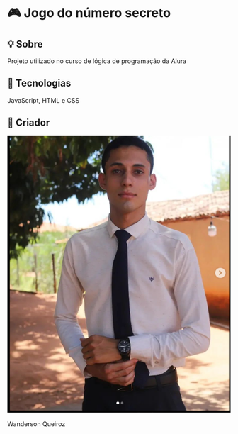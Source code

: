 <h1> 🎮 Jogo do número secreto</h1>

<h2> 💡 Sobre </h2>

<p>Projeto utilizado no curso de lógica de programação da Alura</p>

<h2> 🚀 Tecnologias </h2>

<p>JavaScript, HTML e CSS </p>

<h2> 🪪 Criador</h2>

<div>
    <img src= "img\Captura de tela 2024-10-23 150201.png">
</div>

<p>Wanderson Queiroz</p>

